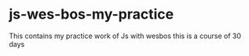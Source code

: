 # js-wes-bos-my-practice
This contains my practice work of Js with wesbos
this is a course of 30 days
